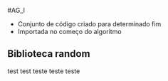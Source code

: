 #AG_I 
- Conjunto de código criado para determinado fim
- Importada no começo do algoritmo
## Biblioteca random


test test teste teste teste
